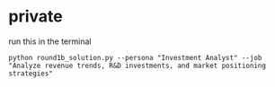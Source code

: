 # private
run this in the terminal
```
python round1b_solution.py --persona "Investment Analyst" --job "Analyze revenue trends, R&D investments, and market positioning strategies"
```
